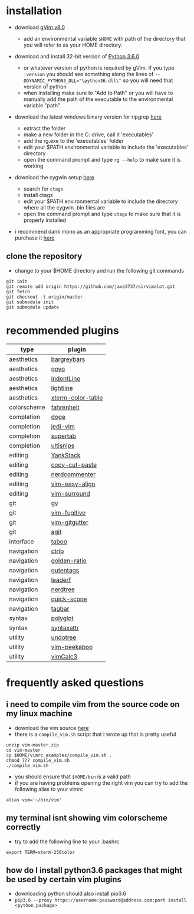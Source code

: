 # installation
* download [gVim v8.0](https://www.vim.org/download.php)

    * add an environmental variable `$HOME` with path of the directory that you will refer to as your HOME directory.
* download and install 32-bit version of [Python 3.6.0](https://www.python.org/downloads/release/python-360/)
    * or whatever version of python is required by gVim. If you type `:version` you should see something along the lines of `--DDYNAMIC_PYTHON3_DLL="\python36.dll\"` so you will need that version of python
    * when installing make sure to "Add to Path" or you will have to manually
      add the path of the executable to the environmental variable "path"
* download the latest windows binary version for ripgrep
  [here](https://github.com/BurntSushi/ripgrep/releases)
    * extract the folder 
    * make a new folder in the C: drive, call it 'executables' 
    * add the rg.exe to the 'executables' folder
    * edit your $PATH environmental variable to include the 'executables'
      directory
    * open the command prompt and type `rg --help` to make sure it is working
* download the cygwin setup [here](https://www.cygwin.com/)
    * search for `ctags` 
    * install ctags 
    * edit your $PATH environmental variable to include the directory where all
      the cygwin .bin files are 
    * open the command prompt and type `ctags` to make sure that it is properly
      installed 
* i recommend dank mono as an appropriate programming font, you can purchase it
  [here](https://dank.sh/)

## clone the repository
* change to your $HOME directory and run the following git commands
```@console
git init
git remote add origin https://github.com/jave3737/sirvimalot.git
git fetch
git checkout -t origin/master
git submodule init 
git submodule update
```

# recommended plugins
| type        | plugin                                                                                     |
| ----        | ----                                                                                       |
| aesthetics  | [bargreybars](https://github.com/dreadnaut/vim-bargreybars)                                |
| aesthetics  | [goyo](https://github.com/junegunn/goyo.vim)                                               |
| aesthetics  | [indentLine](https://github.com/Yggdroot/indentLine)                                       |
| aesthetics  | [lightline](https://github.com/itchyny/lightline.vim)                                      |
| aesthetics  | [xterm-color-table](https://github.com/guns/xterm-color-table.vim)                         |
| colorscheme | [fahrenheit](https://github.com/fcpg/vim-fahrenheit)                                       |
| completion  | [doge](https://github.com/kkoomen/vim-doge)                                                |
| completion  | [jedi-vim](https://github.com/davidhalter/jedi-vim)                                        |
| completion  | [supertab](https://github.com/ervandew/supertab)                                           |
| completion  | [ultisnips](https://github.com/sirver/UltiSnips)                                           |
| editing     | [YankStack](https://github.com/maxbrunsfeld/vim-yankstack)                                 |
| editing     | [copy-cut-paste](https://github.com/NLKNguyen/copy-cut-paste.vim)                          |
| editing     | [nerdcommenter](https://github.com/scrooloose/nerdcommenter)                               |
| editing     | [vim-easy-align](https://github.com/junegunn/vim-easy-align)                               |
| editing     | [vim-surround](https://github.com/tpope/vim-surround)                                      |
| git         | [gv](https://github.com/junegunn/gv.vim)                                                   |
| git         | [vim-fugitive](https://github.com/tpope/vim-fugitive)                                      |
| git         | [vim-gitgutter](https://github.com/airblade/vim-gitgutter)                                 |
| git         | [agit](https://github.com/cohama/agit.vim)                                                 |
| interface   | [taboo](https://github.com/gcmt/taboo.vim)                                                 |
| navigation  | [ctrlp](https://github.com/ctrlpvim/ctrlp.vim)                                             |
| navigation  | [golden-ratio](https://github.com/roman/golden-ratio)                                      |
| navigation  | [gutentags](https://github.com/ludovicchabant/vim-gutentags/blob/master/doc/gutentags.txt) |
| navigation  | [leaderf](https://github.com/Yggdroot/LeaderF)                                             |
| navigation  | [nerdtree](https://github.com/scrooloose/nerdtree)                                         |
| navigation  | [quick-scope](https://github.com/unblevable/quick-scope)                                   |
| navigation  | [tagbar](https://github.com/majutsushi/tagbar/blob/master/doc/tagbar.txt)                  |
| syntax      | [polyglot](https://github.com/sheerun/vim-polyglot)                                        |
| syntax      | [syntaxattr](https://github.com/vim-scripts/SyntaxAttr.vim.git)                            |
| utility     | [undotree](https://github.com/mbbill/undotree)                                             |
| utility     | [vim-peekaboo](https://github.com/junegunn/vim-peekaboo)                                   |
| utility     | [vimCalc3](https://github.com/fedorenchik/VimCalc3)                                        |


# frequently asked questions

## i need to compile vim from the source code on my linux machine
* download the vim source [here](https://github.com/vim/vim)
* there is a `compile_vim.sh` script that I wrote up that is pretty useful 
```
unzip vim-master.zip
cd vim-master 
cp $HOME/vimrc_examples/compile_vim.sh .
chmod 777 compile_vim.sh
./compile_vim.sh
```
* you should ensure that `$HOME/bin` is a valid path 
* if you are having problems opening the right vim you can try to add the following alias to your vimrc
```
alias vim='~/bin/vim'
```

## my terminal isnt showing vim colorscheme correctly
* try to add the following line to your .bashrc
```
export TERM=xterm-256color
```

## how do I install python3.6 packages that might be used by certain vim plugins
* downloading python should also install pip3.6 
* `pip3.6 --proxy https://username:password@address.com:port install <python_package>`

